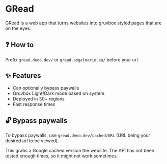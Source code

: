 # GRead

GRead is a web app that turns websites into gruvbox styled
pages that are on the eyes.

## :question: How to

Prefix `gread.deno.dev/` or `gread.angelmario.eu/` before your
url.

## :sparkles: Features

* Can optionally bypass paywalls
* Gruvbox Light/Dark mode based on system
* Deployed in 30+ regions
* Fast response times

## :unlock: Bypass paywalls

To bypass paywalls, use `gread.deno.dev/cached/URL` 
(URL being your desired url to be viewed).

This grabs a Google cached version the website. The API
has not been tested enough times, so it might not work
sometimes.

